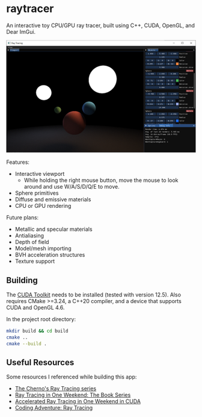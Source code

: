 # raytracer

An interactive toy CPU/GPU ray tracer, built using C++, CUDA, OpenGL, and Dear ImGui.

![A screenshot of the app](docs/images/screenshot.png)

Features:

- Interactive viewport
	- While holding the right mouse button, move the mouse to look around and use W/A/S/D/Q/E to move.
- Sphere primitives
- Diffuse and emissive materials
- CPU or GPU rendering

Future plans:

- Metallic and specular materials
- Antialiasing
- Depth of field
- Model/mesh importing
- BVH acceleration structures
- Texture support

## Building

The [CUDA Toolkit](https://developer.nvidia.com/cuda-toolkit) needs to be installed (tested with version 12.5).
Also requires CMake >=3.24, a C++20 compiler, and a device that supports CUDA and OpenGL 4.6.

In the project root directory:

```sh
mkdir build && cd build
cmake ..
cmake --build .
```

## Useful Resources

Some resources I referenced while building this app:

- [The Cherno's Ray Tracing series](https://www.youtube.com/playlist?list=PLlrATfBNZ98edc5GshdBtREv5asFW3yXl)
- [Ray Tracing in One Weekend: The Book Series](https://raytracing.github.io/)
- [Accelerated Ray Tracing in One Weekend in CUDA](https://developer.nvidia.com/blog/accelerated-ray-tracing-cuda/)
- [Coding Adventure: Ray Tracing](https://www.youtube.com/watch?v=Qz0KTGYJtUk)